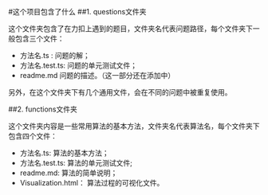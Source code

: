 #这个项目包含了什么
##1. questions文件夹

这个文件夹包含了在力扣上遇到的题目，文件夹名代表问题路径，每个文件夹下一般包含三个文件：

- 方法名.ts : 问题的解；
- 方法名.test.ts: 问题的单元测试文件；
- readme.md 问题的描述。（这一部分还在添加中）

另外，在这个文件夹下有几个通用文件，会在不同的问题中被重复使用。

##2. functions文件夹

这个文件夹内容是一些常用算法的基本方法，文件夹名代表算法名，每个文件夹下包含四个文件：

- 方法名.ts: 算法的基本方法；
- 方法名.test.ts: 算法的单元测试文件;
- readme.md: 算法的简单说明；
- Visualization.html： 算法过程的可视化文件。
